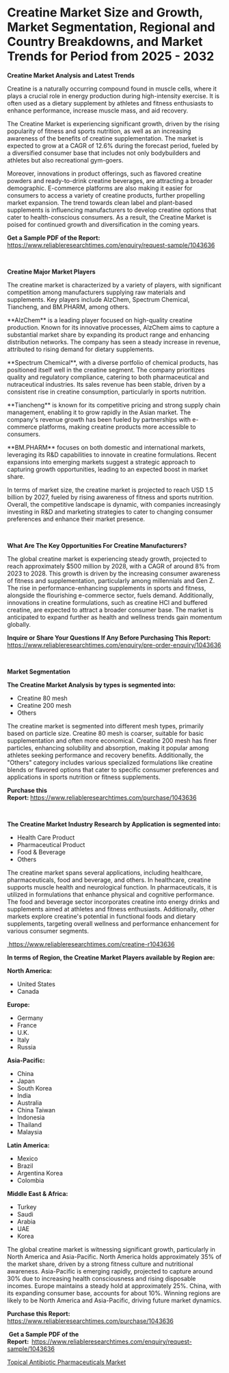 <p><h1>Creatine Market Size and Growth, Market Segmentation, Regional and Country Breakdowns, and Market Trends for Period from 2025 -  2032</h1></p><p><strong>Creatine Market Analysis and Latest Trends</strong></p>
<p><p>Creatine is a naturally occurring compound found in muscle cells, where it plays a crucial role in energy production during high-intensity exercise. It is often used as a dietary supplement by athletes and fitness enthusiasts to enhance performance, increase muscle mass, and aid recovery.</p><p>The Creatine Market is experiencing significant growth, driven by the rising popularity of fitness and sports nutrition, as well as an increasing awareness of the benefits of creatine supplementation. The market is expected to grow at a CAGR of 12.6% during the forecast period, fueled by a diversified consumer base that includes not only bodybuilders and athletes but also recreational gym-goers. </p><p>Moreover, innovations in product offerings, such as flavored creatine powders and ready-to-drink creatine beverages, are attracting a broader demographic. E-commerce platforms are also making it easier for consumers to access a variety of creatine products, further propelling market expansion. The trend towards clean label and plant-based supplements is influencing manufacturers to develop creatine options that cater to health-conscious consumers. As a result, the Creatine Market is poised for continued growth and diversification in the coming years.</p></p>
<p><strong>Get a Sample PDF of the Report:&nbsp;</strong> <a href="https://www.reliableresearchtimes.com/enquiry/request-sample/1043636?utm_campaign=2275&utm_medium=2&utm_source=Github&utm_content=ia&utm_term=08032025&utm_id=creatine">https://www.reliableresearchtimes.com/enquiry/request-sample/1043636</a></p>
<p>&nbsp;</p>
<p><strong>Creatine Major Market Players</strong></p>
<p><p>The creatine market is characterized by a variety of players, with significant competition among manufacturers supplying raw materials and supplements. Key players include AlzChem, Spectrum Chemical, Tiancheng, and BM.PHARM, among others.</p><p>**AlzChem** is a leading player focused on high-quality creatine production. Known for its innovative processes, AlzChem aims to capture a substantial market share by expanding its product range and enhancing distribution networks. The company has seen a steady increase in revenue, attributed to rising demand for dietary supplements.</p><p>**Spectrum Chemical**, with a diverse portfolio of chemical products, has positioned itself well in the creatine segment. The company prioritizes quality and regulatory compliance, catering to both pharmaceutical and nutraceutical industries. Its sales revenue has been stable, driven by a consistent rise in creatine consumption, particularly in sports nutrition.</p><p>**Tiancheng** is known for its competitive pricing and strong supply chain management, enabling it to grow rapidly in the Asian market. The company's revenue growth has been fueled by partnerships with e-commerce platforms, making creatine products more accessible to consumers.</p><p>**BM.PHARM** focuses on both domestic and international markets, leveraging its R&D capabilities to innovate in creatine formulations. Recent expansions into emerging markets suggest a strategic approach to capturing growth opportunities, leading to an expected boost in market share.</p><p>In terms of market size, the creatine market is projected to reach USD 1.5 billion by 2027, fueled by rising awareness of fitness and sports nutrition. Overall, the competitive landscape is dynamic, with companies increasingly investing in R&D and marketing strategies to cater to changing consumer preferences and enhance their market presence.</p></p>
<p>&nbsp;</p>
<p><strong>What Are The Key Opportunities For Creatine Manufacturers?</strong></p>
<p><p>The global creatine market is experiencing steady growth, projected to reach approximately $500 million by 2028, with a CAGR of around 8% from 2023 to 2028. This growth is driven by the increasing consumer awareness of fitness and supplementation, particularly among millennials and Gen Z. The rise in performance-enhancing supplements in sports and fitness, alongside the flourishing e-commerce sector, fuels demand. Additionally, innovations in creatine formulations, such as creatine HCl and buffered creatine, are expected to attract a broader consumer base. The market is anticipated to expand further as health and wellness trends gain momentum globally.</p></p>
<p><strong>Inquire or Share Your Questions If Any Before Purchasing This Report:</strong> <a href="https://www.reliableresearchtimes.com/enquiry/pre-order-enquiry/1043636?utm_campaign=2275&utm_medium=2&utm_source=Github&utm_content=ia&utm_term=08032025&utm_id=creatine">https://www.reliableresearchtimes.com/enquiry/pre-order-enquiry/1043636</a></p>
<p>&nbsp;</p>
<p><strong>Market Segmentation</strong></p>
<p><strong>The Creatine Market Analysis by types is segmented into:</strong></p>
<p><ul><li>Creatine 80 mesh</li><li>Creatine 200 mesh</li><li>Others</li></ul></p>
<p><p>The creatine market is segmented into different mesh types, primarily based on particle size. Creatine 80 mesh is coarser, suitable for basic supplementation and often more economical. Creatine 200 mesh has finer particles, enhancing solubility and absorption, making it popular among athletes seeking performance and recovery benefits. Additionally, the "Others" category includes various specialized formulations like creatine blends or flavored options that cater to specific consumer preferences and applications in sports nutrition or fitness supplements.</p></p>
<p><strong>Purchase this Report:&nbsp;</strong><a href="https://www.reliableresearchtimes.com/purchase/1043636?utm_campaign=2275&utm_medium=2&utm_source=Github&utm_content=ia&utm_term=08032025&utm_id=creatine">https://www.reliableresearchtimes.com/purchase/1043636</a></p>
<p>&nbsp;</p>
<p><strong>The Creatine Market Industry Research by Application is segmented into:</strong></p>
<p><ul><li>Health Care Product</li><li>Pharmaceutical Product</li><li>Food & Beverage</li><li>Others</li></ul></p>
<p><p>The creatine market spans several applications, including healthcare, pharmaceuticals, food and beverage, and others. In healthcare, creatine supports muscle health and neurological function. In pharmaceuticals, it is utilized in formulations that enhance physical and cognitive performance. The food and beverage sector incorporates creatine into energy drinks and supplements aimed at athletes and fitness enthusiasts. Additionally, other markets explore creatine's potential in functional foods and dietary supplements, targeting overall wellness and performance enhancement for various consumer segments.</p></p>
<p><a href="https://www.reliableresearchtimes.com/creatine-r1043636?utm_campaign=2275&utm_medium=2&utm_source=Github&utm_content=ia&utm_term=08032025&utm_id=creatine">&nbsp;https://www.reliableresearchtimes.com/creatine-r1043636</a></p>
<p><strong>In terms of Region, the Creatine Market Players available by Region are:</strong></p>
<p>
    <p> <strong> North America: </strong>
        <ul>
            <li>United States</li>
            <li>Canada</li>
        </ul>
        </p> 
    <p> <strong> Europe: </strong>
        <ul>
            <li>Germany</li>
            <li>France</li>
            <li>U.K.</li>
            <li>Italy</li>
            <li>Russia</li>
        </ul>
        </p> 
    <p> <strong> Asia-Pacific: </strong>
        <ul>
            <li>China</li>
            <li>Japan</li>
            <li>South Korea</li>
            <li>India</li>
            <li>Australia</li>
            <li>China Taiwan</li>
            <li>Indonesia</li>
            <li>Thailand</li>
            <li>Malaysia</li>
        </ul>
        </p> 
    <p> <strong> Latin America: </strong>
        <ul>
            <li>Mexico</li>
            <li>Brazil</li>
            <li>Argentina Korea</li>
            <li>Colombia</li>
        </ul>
        </p> 
    <p> <strong> Middle East & Africa: </strong>
        <ul>
            <li>Turkey</li>
            <li>Saudi</li>
            <li>Arabia</li>
            <li>UAE</li>
            <li>Korea</li>
        </ul>
    </p>
    </p>
<p><p>The global creatine market is witnessing significant growth, particularly in North America and Asia-Pacific. North America holds approximately 35% of the market share, driven by a strong fitness culture and nutritional awareness. Asia-Pacific is emerging rapidly, projected to capture around 30% due to increasing health consciousness and rising disposable incomes. Europe maintains a steady hold at approximately 25%. China, with its expanding consumer base, accounts for about 10%. Winning regions are likely to be North America and Asia-Pacific, driving future market dynamics.</p></p>
<p><strong>Purchase this Report: </strong><a href="https://www.reliableresearchtimes.com/purchase/1043636?utm_campaign=2275&utm_medium=2&utm_source=Github&utm_content=ia&utm_term=08032025&utm_id=creatine">https://www.reliableresearchtimes.com/purchase/1043636</a></p>
<p>&nbsp;<strong>Get a Sample PDF of the Report:&nbsp;&nbsp;</strong><a href="https://www.reliableresearchtimes.com/enquiry/request-sample/1043636?utm_campaign=2275&utm_medium=2&utm_source=Github&utm_content=ia&utm_term=08032025&utm_id=creatine">https://www.reliableresearchtimes.com/enquiry/request-sample/1043636</a></p>
<p><strong></strong></p>
<p><p><a href="https://github.com/DianaWilson796/Market-Research-Report-List-1/blob/main/topical-antibiotic-pharmaceuticals-market.md?utm_campaign=2275&utm_medium=2&utm_source=Github&utm_content=ia&utm_term=08032025&utm_id=creatine">Topical Antibiotic Pharmaceuticals Market</a></p></p>